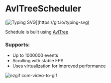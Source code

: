 # AvlTreeScheduler
[![Typing SVG](https://readme-typing-svg.herokuapp.com?width=600&color=%2336BCF7&lines=Unlocking+the+Power+of+Virtualization;Stay+hard!)](https://git.io/typing-svg)

Schedule is built using <a href="https://github.com/bitlush/avl-tree-c-sharp"> AvlTree</a>
<h3>Supports:</h3>
<ul>
    <li>Up to 1000000 events</li>
    <li>Scrolling with stable FPS</li>
    <li>Uses virtualization for improved performance</li>
</ul>

![ezgif com-video-to-gif](https://github.com/SilentCoast/AvlTreeScheduler/assets/94042423/e4ac0a28-127b-46d7-8aa6-715b4c41b099)
